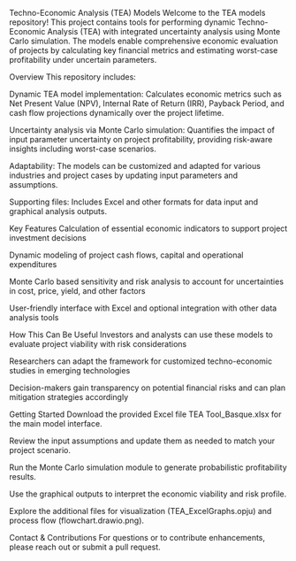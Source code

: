 Techno-Economic Analysis (TEA) Models
Welcome to the TEA models repository! This project contains tools for performing dynamic Techno-Economic Analysis (TEA) with integrated uncertainty analysis using Monte Carlo simulation. The models enable comprehensive economic evaluation of projects by calculating key financial metrics and estimating worst-case profitability under uncertain parameters.

Overview
This repository includes:

Dynamic TEA model implementation: Calculates economic metrics such as Net Present Value (NPV), Internal Rate of Return (IRR), Payback Period, and cash flow projections dynamically over the project lifetime.

Uncertainty analysis via Monte Carlo simulation: Quantifies the impact of input parameter uncertainty on project profitability, providing risk-aware insights including worst-case scenarios.

Adaptability: The models can be customized and adapted for various industries and project cases by updating input parameters and assumptions.

Supporting files: Includes Excel and other formats for data input and graphical analysis outputs.

Key Features
Calculation of essential economic indicators to support project investment decisions

Dynamic modeling of project cash flows, capital and operational expenditures

Monte Carlo based sensitivity and risk analysis to account for uncertainties in cost, price, yield, and other factors

User-friendly interface with Excel and optional integration with other data analysis tools

How This Can Be Useful
Investors and analysts can use these models to evaluate project viability with risk considerations

Researchers can adapt the framework for customized techno-economic studies in emerging technologies

Decision-makers gain transparency on potential financial risks and can plan mitigation strategies accordingly

Getting Started
Download the provided Excel file TEA Tool_Basque.xlsx for the main model interface.

Review the input assumptions and update them as needed to match your project scenario.

Run the Monte Carlo simulation module to generate probabilistic profitability results.

Use the graphical outputs to interpret the economic viability and risk profile.

Explore the additional files for visualization (TEA_ExcelGraphs.opju) and process flow (flowchart.drawio.png).

Contact & Contributions
For questions or to contribute enhancements, please reach out or submit a pull request.
